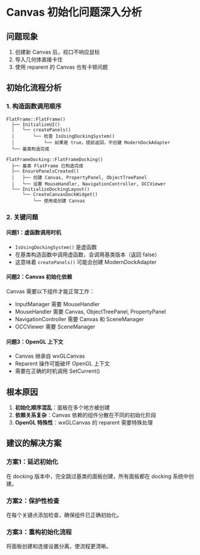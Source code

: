 # Canvas 初始化问题深入分析

## 问题现象
1. 创建新 Canvas 后，视口不响应鼠标
2. 导入几何体直接卡住
3. 使用 reparent 的 Canvas 也有卡顿问题

## 初始化流程分析

### 1. 构造函数调用顺序
```
FlatFrame::FlatFrame()
  ├── InitializeUI()
  │   └── createPanels()
  │       └── 检查 IsUsingDockingSystem()
  │           └── 如果是 true，提前返回，不创建 ModernDockAdapter
  └── 基类构造完成

FlatFrameDocking::FlatFrameDocking()
  ├── 基类 FlatFrame 已构造完成
  ├── EnsurePanelsCreated()
  │   ├── 创建 Canvas, PropertyPanel, ObjectTreePanel
  │   └── 设置 MouseHandler, NavigationController, OCCViewer
  └── InitializeDockingLayout()
      └── CreateCanvasDockWidget()
          └── 使用或创建 Canvas
```

### 2. 关键问题

#### 问题1：虚函数调用时机
- `IsUsingDockingSystem()` 是虚函数
- 在基类构造函数中调用虚函数，会调用基类版本（返回 false）
- 这意味着 `createPanels()` 可能会创建 ModernDockAdapter

#### 问题2：Canvas 初始化依赖
Canvas 需要以下组件才能正常工作：
- InputManager 需要 MouseHandler
- MouseHandler 需要 Canvas, ObjectTreePanel, PropertyPanel
- NavigationController 需要 Canvas 和 SceneManager
- OCCViewer 需要 SceneManager

#### 问题3：OpenGL 上下文
- Canvas 继承自 wxGLCanvas
- Reparent 操作可能破坏 OpenGL 上下文
- 需要在正确的时机调用 SetCurrent()

## 根本原因
1. **初始化顺序混乱**：面板在多个地方被创建
2. **依赖关系复杂**：Canvas 依赖的组件分散在不同的初始化阶段
3. **OpenGL 特殊性**：wxGLCanvas 的 reparent 需要特殊处理

## 建议的解决方案

### 方案1：延迟初始化
在 docking 版本中，完全跳过基类的面板创建，所有面板都在 docking 系统中创建。

### 方案2：保护性检查
在每个关键点添加检查，确保组件已正确初始化。

### 方案3：重构初始化流程
将面板创建和连接设置分离，使流程更清晰。
